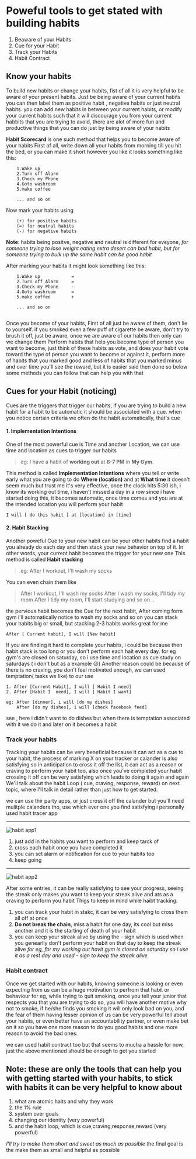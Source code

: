 # Poweful tools to get stated with building habits
1. Beaware of your Habits
2. Cue for your Habit
3. Track your Habits
4. Habit Contract
  

## Know your habits
To build new habits or change your habits, fist of all it is very helpful to be aware of your present habits. Just be being aware of your current habits you can then label them as positive habit , negative habits or just neutral habits.
you can add new habits in between your current habits, or modify your current habits such that it will discourage you from your current habbits that you are trying to avoid, there are alot of more fun and productive things that you can do just by being aware of your habits

__Habit Scorecard__ is one such method that helps you to become aware of your habits
First of all, write down all your habits from morning till you hit the bed, or you can make it short however you like
it looks something like this:
``` 
    1.Wake up
    2.Turn off Alarm
    3.Check my Phone
    4.Goto washroom
    5.make coffee
    
    ... and so on
   ```

Now mark your habits using
``` 
    (+) for positive habits
    (=) for neutral habits
    (-) for negative habits
```
    
__Note__: habits being positve, negative and neutral is different for eveyone, _for someone trying to lose weight eating extra desert can bad habit, but for someone trying to bulk up the same habit can be good habit_

After marking your habits it might look something like this:
```
    1.Wake up            =
    2.Turn off Alarm     =
    3.Check my Phone     - 
    4.Goto washroom      =
    5.make coffee        +
    
    ... and so on
  
```

Once you become of your habits, First of all just be aware of them, don't lie to yourself.
if you smoked even a few puff of cigarette be aware, don't try to brush it off, just be aware, once we are aware of our habits then only can we change them
Perform habits that help you become type of person you want to become, just think of these habits as vote, and does your habit vote toward the type of person you want to become or against it, perform more of habits that you marked good and less of habits that you marked minus and over time you'll see the reward, but it is easier said then done so below some methods you can follow that can help you with that

## Cues for your Habit (noticing)
Cues are the triggers that trigger our habits, if you are trying to build a new habit for a habit to be automatic it should be associated with a cue.
when you notice certain criteria we often do the habit automatically, that's cue

#### 1. Implementation Intentions
One of the most powerful cue is Time and another Location, we can use time and location as cues to trigger our habits

> eg: I have a habit of __working out__ at __6-7 PM__ in __My Gym__.

This method is called __Implementation Intentions__ where you tell or write early what you are going to do __Where (location)__ and at __What time__
it doesn't seem much but trust me it's very effective, once the clock hits 5:30 ish, i know its working out time, i haven't missed a day in a row since i have started doing this, it becomes automatic, once time comes and you are at the intended location you will perform your habit

```Just perform your habit as:
I will [ do this habit ] at [location] in [time]
```

#### 2. Habit Stacking
Another poweful Cue to your new habit can be your other habits
find a habit you already do each day and then stack your new behavior on top of it.
In other words, your current habit becomes the trigger for your new one
This method is called __Habit stacking__

> eg: After I workout, I'll wash my socks

You can even chain them like
> After I workout, I'll wash my socks
> After I wash my socks, I'll tidy my room
> After I tidy my room, I'll start studying
> and so on ..

the pervious habit becomes the Cue for the next habit, After coming form gym i'll automatically notice to wash my socks and so on
you can stack your habits big or small, but stacking 2-3 habits works great for me

``` so the mantra is:
After [ Current habit], I will [New habit]
```
If you are finding it hard to complete your habits, i could be because then habit stack is too long 
or you don't perform each hait every day. for eg gym's are closed on saturday, 
so i use time and location as cue study on saturdays ( i don't but as a example 😉)
Another reason could be because of there is no craving, you don't feel motivated enough,
we can used temptation( tasks we like) to our use

``` It goes something like:
1. After [Current Habit], I will [ Habit I need]
2. After [Habit I  need], I will [ Habit I want]

eg: After [dinner], i will [do my dishes]
    After [do my dishes], i will [check facebook feed]
```
see , here i didn't want to do dishes but when there is temptation associated with it we do it and later on it becomes a habit

### Track your habits
Tracking your habits can be very beneficial because it can act as a cue to your habit, the process of marking X on your tracker or calander is also satisfying so in anticipation to cross it off the list, it can act as a reason or craving to perform your habit too, also once you've completed your habit crossing it off can be very satisfying which leads to doing it again and again
We'll talk about the habit Loop ( cue, craving, response, reward) on next topic, where I'll talk in detail rather than just how to get started.

we can use thir party apps, or just cross it off the calander but you'll need mulitple calanders tho, use which ever one you find satisfying
i personally used habit tracer app
___
![habit app1](https://github.com/mr-jackjack/atomic-habits/blob/main/resources/habit%20tracking1.jpg)

1. just add in the habits you want to perform and keep tarck of
2. cross each habit once you have completed it
3. you can set alarm or notification for cue to your habits too
4. keep going
___
![habit app2](https://github.com/mr-jackjack/atomic-habits/blob/main/resources/habit%20tracking2.jpg)

After some entries, it can be really satisfying to see your progress, seeing the streak only makes you want to keep your streak alive and ats as a craving to perform 
you habit
Thigs to keep in mind while haibt tracking:
1. you can track your habit in stakc, it can be very satisfying to cross them all off at once
2. __Do not break the chain__, miss a habit for one day, its cool but miss another and it is the starting of death of your habit
3. you can keep your streak alive by using the - sign which is used when you genearlly don't perform your habit on that day to keep the streak alive
 _for eg, for my working out havit gym is closed on saturday so i use it as a rest day and used - sign to keep the streak alive_

### Habit contract
Once we get started with our habits, knowing someone is looking or even expecting from us can be a huge motivation to perfrom that habit or behaviour
for eg, while trying to quit smoking, once you tell your junior that respects you that you are trying to do so, you will have another motive why not to smoke, if he/she finds you smoking it will only look bad on you, and the fear of them having lesser opinion of us can be very powerful
tell about your habits, or even better have an accountability partner, or even make bet on it so you have one more reason to do you good habits and one more reason to avoid the bad ones.

 we can used habit contract too but that seems to mucha a hassle for now, just the above mentioned should be enough to get you started
 
 
 ## Note: these are only the tools that can help you with getting started with your habits, to stick with habits it can be very helpful to know about 
 1. what are atomic haits and why they work
 2. the 1% rule
 3. system over goals
 4. changing our identity (very powerful)
 5. and the habit loop, which is cue,craving,response,reward (very powerful)
 
 _I'll try to make them short and sweet as much as possible_ the final goal is the make them as small and helpful as possible 
 
 
    
